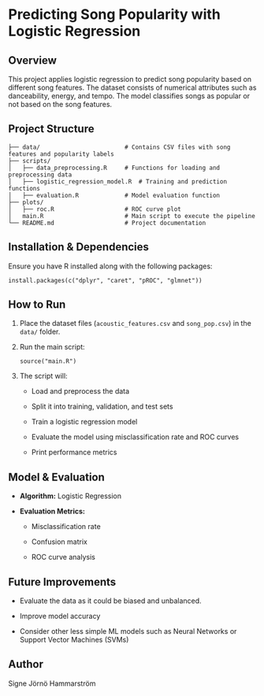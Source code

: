 # Predicting Song Popularity with Logistic Regression

## Overview

This project applies logistic regression to predict song popularity based on different song features. The dataset consists of numerical attributes such as danceability, energy, and tempo. The model classifies songs as popular or not based on the song features.

## Project Structure

```         
├── data/                        # Contains CSV files with song features and popularity labels
├── scripts/
│   ├── data_preprocessing.R     # Functions for loading and preprocessing data
│   ├── logistic_regression_model.R  # Training and prediction functions
│   ├── evaluation.R             # Model evaluation function
├── plots/
│   ├── roc.R                    # ROC curve plot
│   main.R                       # Main script to execute the pipeline
└── README.md                    # Project documentation
```

## Installation & Dependencies

Ensure you have R installed along with the following packages:

```         
install.packages(c("dplyr", "caret", "pROC", "glmnet"))
```

## How to Run

1.  Place the dataset files (`acoustic_features.csv` and `song_pop.csv`) in the `data/` folder.

2.  Run the main script:

    ```         
    source("main.R")
    ```

3.  The script will:

    -   Load and preprocess the data

    -   Split it into training, validation, and test sets

    -   Train a logistic regression model

    -   Evaluate the model using misclassification rate and ROC curves

    -   Print performance metrics

## Model & Evaluation

-   **Algorithm:** Logistic Regression

-   **Evaluation Metrics:**

    -   Misclassification rate

    -   Confusion matrix

    -   ROC curve analysis

## Future Improvements

-   Evaluate the data as it could be biased and unbalanced.

-   Improve model accuracy

-   Consider other less simple ML models such as Neural Networks or Support Vector Machines (SVMs)

## Author

Signe Jörnö Hammarström

